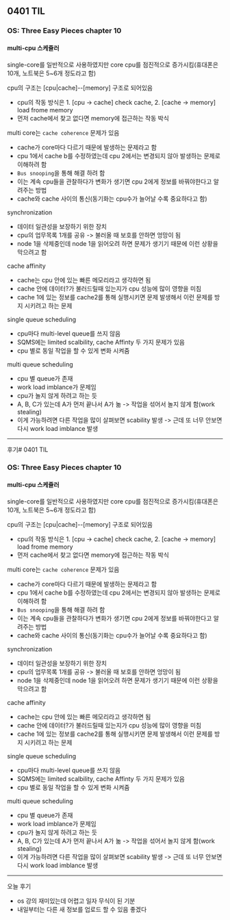 ## 0401 TIL
### OS: Three Easy Pieces chapter 10
#### multi-cpu 스케쥴러 
single-core를 일반적으로 사용하였지만 core cpu를 점진적으로 증가시킴(휴대폰은 10개, 노트북은 5~6개 정도라고 함)

cpu의 구조는 [cpu|cache]--[memory] 구조로 되어있음 
  - cpu의 작동 방식은 1. [cpu -> cache] check cache, 2. [cache -> memory] load frome memory
  - 먼저 cache에서 찾고 없다면 memory에 접근하는 작동 박식

multi core는 `cache coherence` 문제가 있음
  - cache가 core마다 다르기 때문에 발생하는 문제라고 함
  - cpu 1에서 cache b를 수정하였는데 cpu 2에서는 변경되지 않아 발생하는 문제로 이해하려 함
  - `Bus snooping`을 통해 해결 하려 함
  - 이는 계속 cpu들을 관찰하다가 변화가 생기면 cpu 2에게 정보를 바꿔야한다고 알려주는 방법
  - cache와 cache 사이의 통신(동기화는 cpu수가 늘어날 수록 중요하다고 함)

synchronization
  - 데이터 일관성을 보장하기 위한 장치
  - cpu의 업무목록 1개를 공유 -> 불러올 때 보호를 안하면 엉망이 됨
  - node 1을 삭제중인데 node 1을 읽어오려 하면 문제가 생기기 때문에 이런 상황을 막으려고 함

cache affinity
  - cache는 cpu 안에 있는 빠른 메모리라고 생각하면 됨
  - cache 안에 데이터?가 불러드릴때 있는지가 cpu 성능에 많이 영향을 미침
  - cache 1에 있는 정보를 cache2를 통해 실행시키면 문제 발생해서 이런 문제를 방지 시키려고 하는 문제

single queue scheduling
  - cpu마다 multi-level queue를 쓰지 않음
  - SQMS에는 limited scalbility, cache Affinty 두 가지 문제가 있음
  - cpu 별로 동일 작업을 할 수 있게 변화 시켜줌

multi queue scheduling
  - cpu 별 queue가 존재
  - work load imblance가 문제임
  - cpu가 놀지 않게 하려고 하는 듯
  - A, B, C가 있는데 A가 먼저 끝나서 A가 놂 -> 작업을 섞어서 놀지 않게 함(work stealing)
  - 이게 가능하려면 다른 작업을 많이 살펴보면 scability 발생 -> 근데 또 너무 안보면 다시 work load imblance 발생
-------------------------------------------
후기# 0401 TIL
### OS: Three Easy Pieces chapter 10
#### multi-cpu 스케쥴러 
single-core를 일반적으로 사용하였지만 core cpu를 점진적으로 증가시킴(휴대폰은 10개, 노트북은 5~6개 정도라고 함)

cpu의 구조는 [cpu|cache]--[memory] 구조로 되어있음 
  - cpu의 작동 방식은 1. [cpu -> cache] check cache, 2. [cache -> memory] load frome memory
  - 먼저 cache에서 찾고 없다면 memory에 접근하는 작동 박식

multi core는 `cache coherence` 문제가 있음
  - cache가 core마다 다르기 때문에 발생하는 문제라고 함
  - cpu 1에서 cache b를 수정하였는데 cpu 2에서는 변경되지 않아 발생하는 문제로 이해하려 함
  - `Bus snooping`을 통해 해결 하려 함
  - 이는 계속 cpu들을 관찰하다가 변화가 생기면 cpu 2에게 정보를 바꿔야한다고 알려주는 방법
  - cache와 cache 사이의 통신(동기화는 cpu수가 늘어날 수록 중요하다고 함)

synchronization
  - 데이터 일관성을 보장하기 위한 장치
  - cpu의 업무목록 1개를 공유 -> 불러올 때 보호를 안하면 엉망이 됨
  - node 1을 삭제중인데 node 1을 읽어오려 하면 문제가 생기기 때문에 이런 상황을 막으려고 함

cache affinity
  - cache는 cpu 안에 있는 빠른 메모리라고 생각하면 됨
  - cache 안에 데이터?가 불러드릴때 있는지가 cpu 성능에 많이 영향을 미침
  - cache 1에 있는 정보를 cache2를 통해 실행시키면 문제 발생해서 이런 문제를 방지 시키려고 하는 문제

single queue scheduling
  - cpu마다 multi-level queue를 쓰지 않음
  - SQMS에는 limited scalbility, cache Affinty 두 가지 문제가 있음
  - cpu 별로 동일 작업을 할 수 있게 변화 시켜줌

multi queue scheduling
  - cpu 별 queue가 존재
  - work load imblance가 문제임
  - cpu가 놀지 않게 하려고 하는 듯
  - A, B, C가 있는데 A가 먼저 끝나서 A가 놂 -> 작업을 섞어서 놀지 않게 함(work stealing)
  - 이게 가능하려면 다른 작업을 많이 살펴보면 scability 발생 -> 근데 또 너무 안보면 다시 work load imblance 발생
-------------------------------------------
오늘 후기
- os 강의 재미있는데 어렵고 일자 무식이 된 기분
- 내일부터는 다른 새 정보를 업로드 할 수 있음 좋겠다
